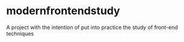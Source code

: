 # modernfrontendstudy
A project with the intention of put into practice the study of front-end techniques
